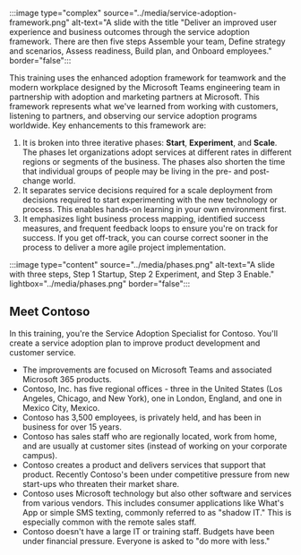:::image type="complex" source="../media/service-adoption-framework.png" alt-text="A slide with the title "Deliver an improved user experience and business outcomes through the service adoption framework. There are then five steps Assemble your team, Define strategy and scenarios, Assess readiness, Build plan, and Onboard employees." border="false":::

This training uses the enhanced adoption framework for teamwork and the modern workplace designed by the Microsoft Teams engineering team in partnership with adoption and marketing partners at Microsoft. This framework represents what we've learned from working with customers, listening to partners, and observing our service adoption programs worldwide. Key enhancements to this framework are:

1. It is broken into three iterative phases: **Start**, **Experiment**, and **Scale**. The phases let organizations adopt services at different rates in different regions or segments of the business. The phases also shorten the time that individual groups of people may be living in the pre- and post-change world.
1. It separates service decisions required for a scale deployment from decisions required to start experimenting with the new technology or process. This enables hands-on learning in your own environment first.
1. It emphasizes light business process mapping, identified success measures, and frequent feedback loops to ensure you're on track for success. If you get off-track, you can course correct sooner in the process to deliver a more agile project implementation.

:::image type="content" source="../media/phases.png" alt-text="A slide with three steps, Step 1 Startup, Step 2 Experiment, and Step 3 Enable." lightbox="../media/phases.png" border="false":::

## Meet Contoso

In this training, you're the Service Adoption Specialist for Contoso. You'll create a service adoption plan to improve product development and customer service.

- The improvements are focused on Microsoft Teams and associated Microsoft 365 products.
- Contoso, Inc. has five regional offices - three in the United States (Los Angeles, Chicago, and New York), one in London, England, and one in Mexico City, Mexico.
- Contoso has 3,500 employees, is privately held, and has been in business for over 15 years.
- Contoso has sales staff who are regionally located, work from home, and are usually at customer sites (instead of working on your corporate campus).  
- Contoso creates a product and delivers services that support that product. Recently Contoso's been under competitive pressure from new start-ups who threaten their market share.
- Contoso uses Microsoft technology but also other software and services from various vendors. This includes consumer applications like What's App or simple SMS texting, commonly referred to as "shadow IT." This is especially common with the remote sales staff.
- Contoso doesn't have a large IT or training staff. Budgets have been under financial pressure. Everyone is asked to "do more with less."
